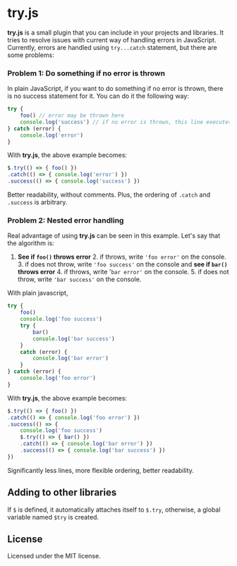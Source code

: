 # try.js

**try.js** is a small plugin that you can include in your projects and libraries. It tries to resolve issues with current way of handling errors in JavaScript. Currently, errors are handled using `try...catch` statement, but there are some problems:

### Problem 1: Do something if no error is thrown
 In plain JavaScript, if you want to do something if no error is thrown, there is no success statement for it. You can do it the following way:
```js
try {
	foo() // error may be thrown here
	console.log('success') // if no error is thrown, this line executes
} catch (error) {
    console.log('error')
}
```
With **try.js**, the above example becomes:
```js
$.try(() => { foo() })
.catch(() => { console.log('error') })
.success(() => { console.log('success') })
```
Better readability, without comments. Plus, the ordering of `.catch` and `.success` is arbitrary.
### Problem 2: Nested error handling
 Real advantage of using **try.js** can be seen in this example. Let's say that the algorithm is:

 1. **See if `foo()` throws error**
	2. if throws, write `'foo error'` on the console.
	3. if does not throw, write `'foo success'` on the console and **see if `bar()` throws error**
		 4. if throws, write '`bar error'` on the console.
		 5. if does not throw, write `'bar success'` on the console.

With plain javascript, 

```js
try { 
	foo() 
	console.log('foo success')
	try { 
		bar() 
		console.log('bar success')
	} 
	catch (error) {
	    console.log('bar error')
	}
} catch (error) {
    console.log('foo error')
}
```
With **try.js**, the above example becomes:
```js
$.try(() => { foo() })
.catch(() => { console.log('foo error') })
.success(() => {
	console.log('foo success')
    $.try(() => { bar() })
	.catch(() => { console.log('bar error') })
	.success(() => { console.log('bar success') })
})
```
Significantly less lines, more flexible ordering, better readability.

## Adding to other libraries
If `$` is defined, it automatically attaches itself to `$.try`, otherwise, a global variable named `$try` is created.


## License


Licensed under the MIT license.